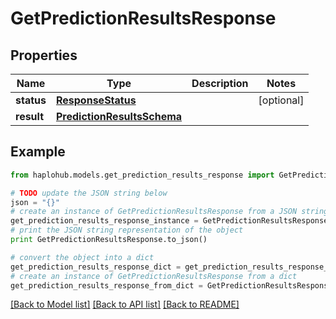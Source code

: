 # GetPredictionResultsResponse


## Properties
Name | Type | Description | Notes
------------ | ------------- | ------------- | -------------
**status** | [**ResponseStatus**](ResponseStatus.md) |  | [optional] 
**result** | [**PredictionResultsSchema**](PredictionResultsSchema.md) |  | 

## Example

```python
from haplohub.models.get_prediction_results_response import GetPredictionResultsResponse

# TODO update the JSON string below
json = "{}"
# create an instance of GetPredictionResultsResponse from a JSON string
get_prediction_results_response_instance = GetPredictionResultsResponse.from_json(json)
# print the JSON string representation of the object
print GetPredictionResultsResponse.to_json()

# convert the object into a dict
get_prediction_results_response_dict = get_prediction_results_response_instance.to_dict()
# create an instance of GetPredictionResultsResponse from a dict
get_prediction_results_response_from_dict = GetPredictionResultsResponse.from_dict(get_prediction_results_response_dict)
```
[[Back to Model list]](../README.md#documentation-for-models) [[Back to API list]](../README.md#documentation-for-api-endpoints) [[Back to README]](../README.md)


